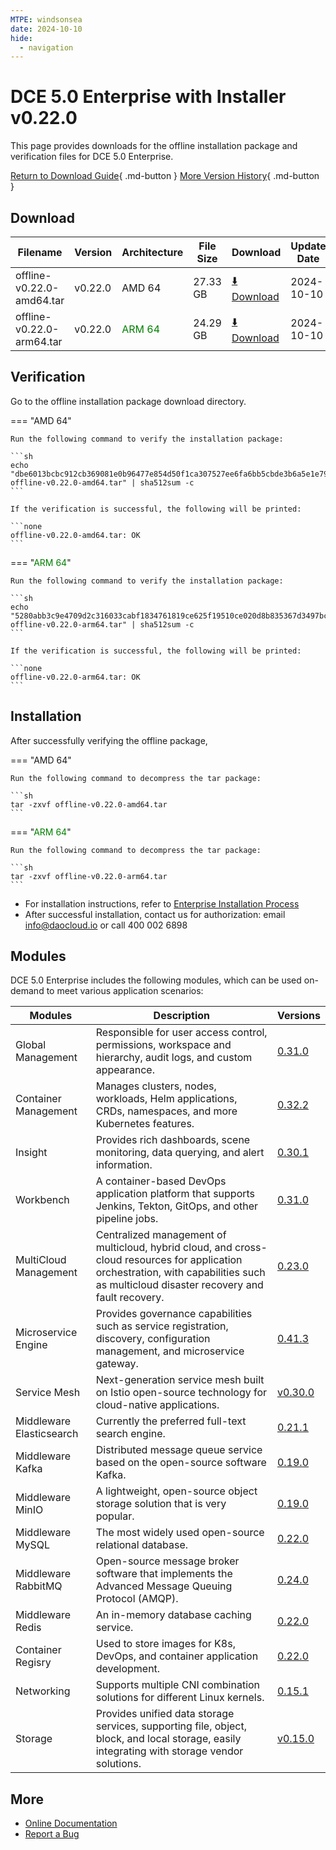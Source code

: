 ```yaml
---
MTPE: windsonsea
date: 2024-10-10
hide:
  - navigation
---
```


# DCE 5.0 Enterprise with Installer v0.22.0

This page provides downloads for the offline installation package and verification files for DCE 5.0 Enterprise.

[Return to Download Guide](../index.md#download-dce-50-enterprise){ .md-button } [More Version History](./dce5-installer-history.md){ .md-button }

## Download

| Filename | Version | Architecture | File Size | Download | Update Date |
| --------- | ------- | ------------ | --------- | -------- | ----------- |
| offline-v0.22.0-amd64.tar | v0.22.0 | AMD 64 | 27.33 GB | [:arrow_down: Download](https://qiniu-download-public.daocloud.io/DaoCloud_Enterprise/dce5/offline-v0.22.0-amd64.tar) | 2024-10-10 |
| offline-v0.22.0-arm64.tar | v0.22.0 | <font color="green">ARM 64</font> | 24.29 GB | [:arrow_down: Download](https://qiniu-download-public.daocloud.io/DaoCloud_Enterprise/dce5/offline-v0.22.0-arm64.tar) | 2024-10-10 |

## Verification

Go to the offline installation package download directory.

=== "AMD 64"

    Run the following command to verify the installation package:

    ```sh
    echo "dbe6013bcbc912cb369081e0b96477e854d50f1ca307527ee6fa6bb5cbde3b6a5e1e796aef30382a358559823b67c83d8c4cd995f6b02925121ab50b9438cd3e  offline-v0.22.0-amd64.tar" | sha512sum -c
    ```

    If the verification is successful, the following will be printed:

    ```none
    offline-v0.22.0-amd64.tar: OK
    ```

=== "<font color="green">ARM 64</font>"

    Run the following command to verify the installation package:

    ```sh
    echo "5280abb3c9e4709d2c316033cabf1834761819ce625f19510ce020d8b835367d3497bc2a2349e35cc4bf52630e9ee1a1993f6ab84067125959ddd60be316aa6a  offline-v0.22.0-arm64.tar" | sha512sum -c
    ```

    If the verification is successful, the following will be printed:

    ```none
    offline-v0.22.0-arm64.tar: OK
    ```

## Installation

After successfully verifying the offline package,

=== "AMD 64"

    Run the following command to decompress the tar package:

    ```sh
    tar -zxvf offline-v0.22.0-amd64.tar
    ```

=== "<font color="green">ARM 64</font>"

    Run the following command to decompress the tar package:

    ```sh
    tar -zxvf offline-v0.22.0-arm64.tar
    ```

- For installation instructions, refer to [Enterprise Installation Process](../../install/commercial/start-install.md)
- After successful installation, contact us for authorization: email info@daocloud.io or call 400 002 6898

## Modules

DCE 5.0 Enterprise includes the following modules, which can be used on-demand to meet various application scenarios:

| Modules | Description | Versions |
| ------- | ----------- | -------- |
| Global Management | Responsible for user access control, permissions, workspace and hierarchy, audit logs, and custom appearance. | [0.31.0](../../ghippo/intro/release-notes.md#v0310) |
| Container Management | Manages clusters, nodes, workloads, Helm applications, CRDs, namespaces, and more Kubernetes features. | [0.32.2](../../kpanda/intro/release-notes.md#v0322) |
| Insight | Provides rich dashboards, scene monitoring, data querying, and alert information. | [0.30.1](../../insight/intro/releasenote.md#v0301) |
| Workbench | A container-based DevOps application platform that supports Jenkins, Tekton, GitOps, and other pipeline jobs. | [0.31.0](../../amamba/intro/release-notes.md#v0310) |
| MultiCloud Management | Centralized management of multicloud, hybrid cloud, and cross-cloud resources for application orchestration, with capabilities such as multicloud disaster recovery and fault recovery. | [0.23.0](../../kairship/intro/release-notes.md#v0230) |
| Microservice Engine | Provides governance capabilities such as service registration, discovery, configuration management, and microservice gateway. | [0.41.3](../../skoala/intro/release-notes.md#v0413) |
| Service Mesh | Next-generation service mesh built on Istio open-source technology for cloud-native applications. | [v0.30.0](../../mspider/intro/release-notes.md#v0300) |
| Middleware Elasticsearch | Currently the preferred full-text search engine. | [0.21.1](../../middleware/elasticsearch/release-notes.md#v0211) |
| Middleware Kafka | Distributed message queue service based on the open-source software Kafka. | [0.19.0](../../middleware/kafka/release-notes.md#v0190) |
| Middleware MinIO | A lightweight, open-source object storage solution that is very popular. | [0.19.0](../../middleware/minio/release-notes.md#v0190) |
| Middleware MySQL | The most widely used open-source relational database. | [0.22.0](../../middleware/mysql/release-notes.md#v0220) |
| Middleware RabbitMQ | Open-source message broker software that implements the Advanced Message Queuing Protocol (AMQP). | [0.24.0](../../middleware/rabbitmq/release-notes.md#v0240) |
| Middleware Redis | An in-memory database caching service. | [0.22.0](../../middleware/redis/release-notes.md#v0220) |
| Container Regisry | Used to store images for K8s, DevOps, and container application development. | [0.22.0](../../kangaroo/intro/release-notes.md#v0220) |
| Networking | Supports multiple CNI combination solutions for different Linux kernels. | [0.15.1](../../network/intro/releasenotes.md#v0151) |
| Storage | Provides unified data storage services, supporting file, object, block, and local storage, easily integrating with storage vendor solutions. | [v0.15.0](../../storage/hwameistor/releasenotes.md#v0150) |

## More

- [Online Documentation](../../dce/index.md)
- [Report a Bug](https://github.com/DaoCloud/DaoCloud-docs/issues)
